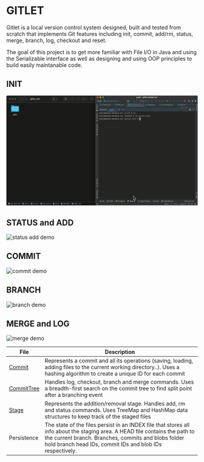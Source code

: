 # GITLET

Gitlet is a local version control system designed, built and tested from scratch that implements Git features including init, commit, add/rm, status, merge, branch, log, checkout and reset.

The goal of this project is to get more familiar with File I/O in Java and using the Serializable interface as well as designing and using OOP principles to build easily maintanable code.

## INIT
![init demo](init.gif)

## STATUS and ADD
![status add demo](addnstatus.gif)

## COMMIT 
![commit demo](commitnlog.gif)

## BRANCH
![branch demo](branch.gif)

## MERGE and LOG
![merge demo](merge.gif)


| File                                                                                    | Description                                                                                                                                                                                                                                      |
|-----------------------------------------------------------------------------------------|--------------------------------------------------------------------------------------------------------------------------------------------------------------------------------------------------------------------------------------------------|
| [Commit](https://github.com/Emma003/CS61BSP/blob/main/proj2/gitlet/Commit.java)         | Represents a commit and all its operations (saving, loading, adding files to the current working directory..). Uses a hashing algorithm to create a unique ID for each commit                                                                    |
| [CommitTree](https://github.com/Emma003/CS61BSP/blob/main/proj2/gitlet/CommitTree.java) | Handles log, checkout, branch and merge commands. Uses a breadth-first search on the commit tree to find split point after a branching event                                                                                                     |
| [Stage](https://github.com/Emma003/CS61BSP/blob/main/proj2/gitlet/Stage.java)           | Represents the addition/removal stage. Handles add, rm and status commands. Uses TreeMap and HashMap data structures to keep track of the staged files                                                                                           |
| Persistence                                                                             | The state of the files persist in an INDEX file that stores all info about the staging area. A HEAD file contains the path to the current branch. Branches, commits and blobs folder hold branch head IDs, commit IDs and blob IDs respectively. |



